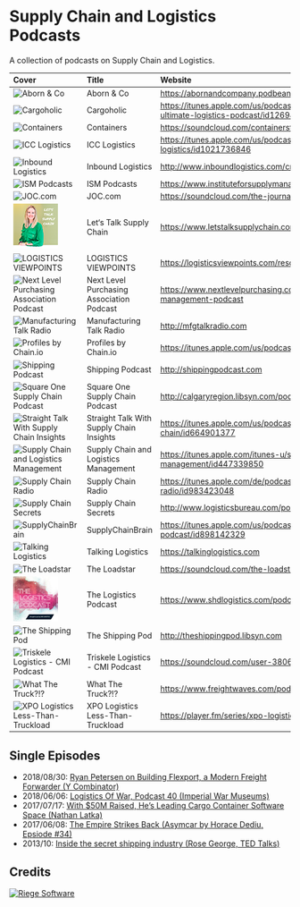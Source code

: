 # Supply Chain and Logistics Podcasts

A collection of podcasts on Supply Chain and Logistics.

| Cover | Title | Website |
| :--- |:---| :--- |
| ![Aborn & Co](cover/aborn-and-co.png) | Aborn & Co | https://abornandcompany.podbean.com |
| ![Cargoholic](cover/cargoholic.png) | Cargoholic | https://itunes.apple.com/us/podcast/cargoholic-the-ultimate-logistics-podcast/id1269441609 |
| ![Containers](cover/containers.png) | Containers | https://soundcloud.com/containersfmg |
| ![ICC Logistics](cover/icc-logistics.png) | ICC Logistics | https://itunes.apple.com/us/podcast/icc-logistics/id1021736846 |
| ![Inbound Logistics](cover/inbound-logistics.png) | Inbound Logistics | http://www.inboundlogistics.com/cms/podcast |
| ![ISM Podcasts](cover/ism-podcasts.png) | ISM Podcasts | https://www.instituteforsupplymanagement.org/Podcasts |
| ![JOC.com ](cover/joc.png) | JOC.com  | https://soundcloud.com/the-journal-of-commerce |
| ![Let‘s Talk Supply Chain](cover/lets-talk-supplychain.png) | Let‘s Talk Supply Chain | https://www.letstalksupplychain.com |
| ![LOGISTICS VIEWPOINTS](cover/logistics-viewpoints.png) | LOGISTICS VIEWPOINTS | https://logisticsviewpoints.com/resources/webcasts/ |
| ![Next Level Purchasing Association Podcast](cover/next-level-purchasing-association-podcast.png) | Next Level Purchasing Association Podcast | https://www.nextlevelpurchasing.com/supply-management-podcast |
| ![Manufacturing Talk Radio](cover/manufacturing-talk-radio.png) | Manufacturing Talk Radio | http://mfgtalkradio.com |
| ![Profiles by Chain.io](cover/profiles.png) | Profiles by Chain.io | https://itunes.apple.com/us/podcast/profiles/id1440600547 |
| ![Shipping Podcast](cover/shipping-podcast.png) | Shipping Podcast | http://shippingpodcast.com |
| ![Square One Supply Chain Podcast](cover/square-one-supply-chain-podcast.png) | Square One Supply Chain Podcast | http://calgaryregion.libsyn.com/podcast |
| ![Straight Talk With Supply Chain Insights](cover/straight-talk-with-supply-chain-insights.png) | Straight Talk With Supply Chain Insights | https://itunes.apple.com/us/podcast/straight-talk-supply-chain/id664901377 |
| ![Supply Chain and Logistics Management](cover/supply-chain-and-logistics-management.png) | Supply Chain and Logistics Management | https://itunes.apple.com/itunes-u/supply-chain-logistics-management/id447339850 |
| ![Supply Chain Radio](cover/supply-chain-radio.png) | Supply Chain Radio | https://itunes.apple.com/de/podcast/supply-chain-radio/id983423048 |
| ![Supply Chain Secrets](cover/supply-chain-secrets.png) | Supply Chain Secrets | http://www.logisticsbureau.com/podcasts/ |
| ![SupplyChainBrain](cover/supplychainbrain.png) | SupplyChainBrain | https://itunes.apple.com/us/podcast/the-supplychainbrain-podcast/id898142329 |
| ![Talking Logistics](cover/talking-logistics.png) | Talking Logistics | https://talkinglogistics.com |
| ![The Loadstar](cover/the-loadstar.png) | The Loadstar | https://soundcloud.com/the-loadstar |
| ![The Logistics Podcast](cover/the-logistics-podcast.png) | The Logistics Podcast | https://www.shdlogistics.com/podcast |
| ![The Shipping Pod](cover/the-shipping-pod.png) | The Shipping Pod | http://theshippingpod.libsyn.com |
| ![Triskele Logistics - CMI Podcast](cover/triskele-logistics.png) | Triskele Logistics - CMI Podcast | https://soundcloud.com/user-380624060 |
| ![What The Truck?!?](cover/what-the-truck.png) | What The Truck?!? | https://www.freightwaves.com/podcasts |
| ![XPO Logistics Less-Than-Truckload](cover/xpo-logistics.png) | XPO Logistics Less-Than-Truckload | https://player.fm/series/xpo-logistics-less-than-truckload |

## Single Episodes
* 2018/08/30: [Ryan Petersen on Building Flexport, a Modern Freight Forwarder (Y Combinator)](https://blog.ycombinator.com/ryan-petersen-on-building-flexport-a-modern-freight-forwarder/)
* 2018/06/06: [Logistics Of War, Podcast 40 (Imperial War Museums)](http://www.iwm.org.uk/history/podcasts/voices-of-the-first-world-war/podcast-40-logistics-of-war)
* 2017/07/17: [With $50M Raised, He’s Leading Cargo Container Software Space (Nathan Latka)](http://nathanlatka.com/thetop733)  
* 2017/06/08: [The Empire Strikes Back (Asymcar by Horace Dediu, Epsiode #34)](http://5by5.tv/asymcar/34)  
* 2013/10: [Inside the secret shipping industry (Rose George, TED Talks)](https://www.ted.com/talks/rose_george_inside_the_secret_shipping_industry)  

## Credits

<a href="https://www.riege.com" title="Riege Software"><img src="riege-software.png" width="200" height="46" alt="Riege Software"></a>